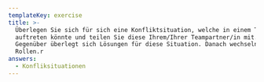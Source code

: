 ```yaml
---
templateKey: exercise
title: >-
  Überlegen Sie sich für sich eine Konfliktsituation, welche in einem Team
  auftreten könnte und teilen Sie diese Ihrem/Ihrer Teampartner/in mit. Ihr
  Gegenüber überlegt sich Lösungen für diese Situation. Danach wechseln Sie dir
  Rollen.r
answers:
  - Konfliksituationen
---
```


